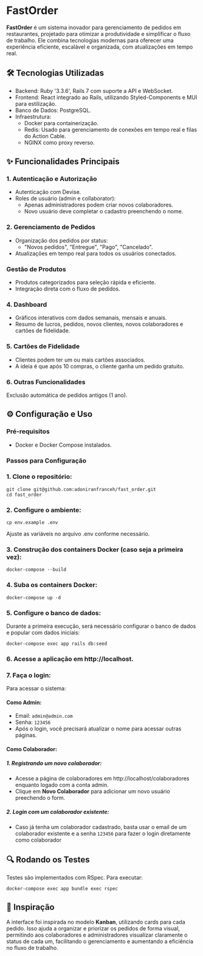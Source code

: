 # FastOrder
**FastOrder** é um sistema inovador para gerenciamento de pedidos em restaurantes, projetado para otimizar a produtividade e simplificar o fluxo de trabalho. Ele combina tecnologias modernas para oferecer uma experiência eficiente, escalável e organizada, com atualizações em tempo real.

## 🛠️ Tecnologias Utilizadas
- Backend: Ruby '3.3.6', Rails 7 com suporte a API e WebSocket.
- Frontend: React integrado ao Rails, utilizando Styled-Components e MUI para estilização.
- Banco de Dados: PostgreSQL.
- Infraestrutura:
  - Docker para containerização.
  - Redis: Usado para gerenciamento de conexões em tempo real e filas do Action Cable.
  - NGINX como proxy reverso.

## ✨ Funcionalidades Principais
### 1. Autenticação e Autorização
- Autenticação com Devise.
- Roles de usuário (admin e collaborator):
  - Apenas administradores podem criar novos colaboradores.
  - Novo usuário deve completar o cadastro preenchendo o nome.
### 2. Gerenciamento de Pedidos
- Organização dos pedidos por status:
  - "Novos pedidos", "Entregue", "Pago", "Cancelado".
- Atualizações em tempo real para todos os usuários conectados.
### Gestão de Produtos
- Produtos categorizados para seleção rápida e eficiente.
- Integração direta com o fluxo de pedidos.
### 4. Dashboard
- Gráficos interativos com dados semanais, mensais e anuais.
- Resumo de lucros, pedidos, novos clientes, novos colaboradores e cartões de fidelidade.
### 5. Cartões de Fidelidade
- Clientes podem ter um ou mais cartões associados.
- A ideia é que após 10 compras, o cliente ganha um pedido gratuito.
### 6. Outras Funcionalidades
Exclusão automática de pedidos antigos (1 ano).
## ⚙️ Configuração e Uso
### Pré-requisitos
- Docker e Docker Compose instalados.
### Passos para Configuração
### 1. Clone o repositório:

```
git clone git@github.com:adoniranfranceh/fast_order.git
cd fast_order
```
### 2. Configure o ambiente:

```
cp env.example .env
```
Ajuste as variáveis no arquivo .env conforme necessário.
### 3. Construção dos containers Docker (caso seja a primeira vez):

```
docker-compose --build
```
### 4. Suba os containers Docker:

```
docker-compose up -d
```
### 5. Configure o banco de dados:
Durante a primeira execução, será necessário configurar o banco de dados e popular com dados iniciais:

```
docker-compose exec app rails db:seed
```
### 6. Acesse a aplicação em http://localhost.

### 7. Faça o login:
Para acessar o sistema:
#### Como Admin:
  - Email: `admin@admin.com`
  - Senha: `123456`
  - Após o login, você precisará atualizar o nome para acessar outras páginas.
#### Como Colaborador:
##### 1. Registrando um novo colaborador:
  - Acesse a página de colaboradores em http://localhost/colaboradores enquanto logado com a conta admin.
  - Clique em **Novo Colaborador** para adicionar um novo usuário preechendo o form.
##### 2. Login com um colaborador existente:
  - Caso já tenha um colaborador cadastrado, basta usar o email de um colaborador existente e a senha `123456` para fazer o login diretamente como colaborador

## 🔍 Rodando os Testes
Testes são implementados com RSpec. Para executar:
```
docker-compose exec app bundle exec rspec
```

## 🚀 Inspiração
A interface foi inspirada no modelo **Kanban**, utilizando cards para cada pedido. Isso ajuda a organizar e priorizar os pedidos de forma visual, permitindo aos colaboradores e administradores visualizar claramente o status de cada um, facilitando o gerenciamento e aumentando a eficiência no fluxo de trabalho.

